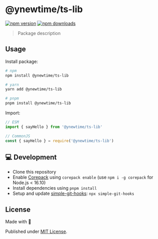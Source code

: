 # @ynewtime/ts-lib

[![npm version][npm-version-src]][npm-version-href]
[![npm downloads][npm-downloads-src]][npm-downloads-href]

> Package description

## Usage

Install package:

```sh
# npm
npm install @ynewtime/ts-lib

# yarn
yarn add @ynewtime/ts-lib

# pnpm
pnpm install @ynewtime/ts-lib
```

Import:

```js
// ESM
import { sayHello } from '@ynewtime/ts-lib'

// CommonJS
const { sayHello } = require('@ynewtime/ts-lib')
```

## 💻 Development

- Clone this repository
- Enable [Corepack](https://github.com/nodejs/corepack) using `corepack enable` (use `npm i -g corepack` for Node.js < 16.10)
- Install dependencies using `pnpm install`
- Setup and update [simple-git-hooks](https://www.npmjs.com/package/simple-git-hooks): `npx simple-git-hooks`

## License

Made with 💛

Published under [MIT License](./LICENSE).

<!-- Badges -->

[npm-version-src]: https://img.shields.io/npm/v/@ynewtime/ts-lib?style=flat-square
[npm-version-href]: https://npmjs.com/package/@ynewtime/ts-lib
[npm-downloads-src]: https://img.shields.io/npm/dm/@ynewtime/ts-lib?style=flat-square
[npm-downloads-href]: https://npmjs.com/package/@ynewtime/ts-lib
